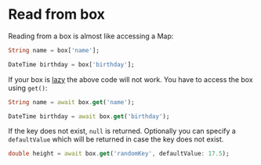 # Read from box

Reading from a box is almost like accessing a Map:

```dart
String name = box['name'];

DateTime birthday = box['birthday'];
```

If your box is [lazy](lazy_box.md) the above code will not work. You have to access the box using `get()`:

```dart
String name = await box.get('name');

DateTime birthday = await box.get('birthday');
```

If the key does not exist, `null` is returned. Optionally you can specify a `defaultValue` which will be returned in case the key does not exist.

```dart
double height = await box.get('randomKey', defaultValue: 17.5);
```